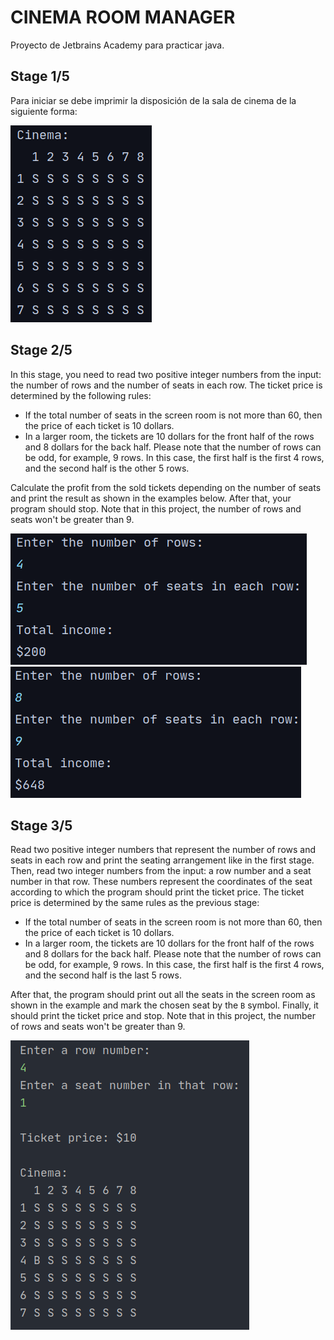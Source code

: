 # CINEMA ROOM MANAGER

Proyecto de Jetbrains Academy para practicar java.

## Stage 1/5
Para iniciar se debe imprimir la disposición de la sala de cinema de la siguiente forma:

![Sala de cinema](./Images/1-5.png "1-5")

## Stage 2/5
In this stage, you need to read two positive integer numbers from the input: the number of rows and the number of seats
in each row. The ticket price is determined by the following rules:

* If the total number of seats in the screen room is not more than 60, then the price of each ticket is 10 dollars. 
* In a larger room, the tickets are 10 dollars for the front half of the rows and 8 dollars for the back half. Please note that the number of rows can be odd, for example, 9 rows. In this case, the first half is the first 4 rows, and the second half is the other 5 rows.

Calculate the profit from the sold tickets depending on the number of seats and print the result as shown in the
examples below. After that, your program should stop. Note that in this project, the number of rows and seats won't be
greater than 9.

![](./Images/2-5-1.png)
![](./Images/2-5-2.png)

## Stage 3/5
Read two positive integer numbers that represent the number of rows and seats in each row and print the seating
arrangement like in the first stage. Then, read two integer numbers from the input: a row number and a seat number
in that row. These numbers represent the coordinates of the seat according to which the program should print the ticket
price. The ticket price is determined by the same rules as the previous stage:

* If the total number of seats in the screen room is not more than 60, then the price of each ticket is 10 dollars.
* In a larger room, the tickets are 10 dollars for the front half of the rows and 8 dollars for the back half. Please note that the number of rows can be odd, for example, 9 rows. In this case, the first half is the first 4 rows, and the second half is the last 5 rows.

After that, the program should print out all the seats in the screen room as shown in the example and mark the chosen
seat by the `B` symbol. Finally, it should print the ticket price and stop. Note that in this project, the number of rows
and seats won't be greater than 9.

![](./Images/3-5.png)